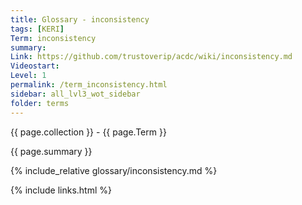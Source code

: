 ```yaml
---
title: Glossary - inconsistency
tags: [KERI]
Term: inconsistency
summary: 
Link: https://github.com/trustoverip/acdc/wiki/inconsistency.md
Videostart: 
Level: 1
permalink: /term_inconsistency.html
sidebar: all_lvl3_wot_sidebar
folder: terms
---
```


{{ page.collection }} - {{ page.Term }}

   {{ page.summary }}

{% include_relative glossary/inconsistency.md %}

 {% include links.html %} 
